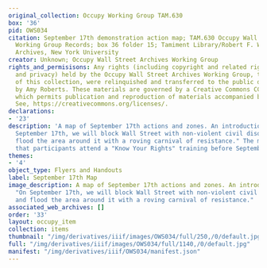 ```yaml
---
original_collection: Occupy Working Group TAM.630
box: '36'
pid: OWS034
citation: September 17th demonstration action map; TAM.630 Occupy Wall Street Archives
  Working Group Records; box 36 folder 15; Tamiment Library/Robert F. Wagner Labor
  Archives, New York University
creator: Unknown; Occupy Wall Street Archives Working Group
rights_and_permisisons: Any rights (including copyright and related rights to publicity
  and privacy) held by the Occupy Wall Street Archives Working Group, the creator
  of this collection, were relinquished and transferred to the public domain in 2013
  by Amy Roberts. These materials are governed by a Creative Commons CC0 license,
  which permits publication and reproduction of materials accompanied by full attribution.
  See, https://creativecommons.org/licenses/.
declarations:
- '23'
description: 'A map of September 17th actions and zones. An introduction reads, "On
  September 17th, we will block Wall Street with non-violent civil disobedience and
  flood the area around it with a roving carnival of resistance." The map also recommends
  that participants attend a "Know Your Rights" training before September 17th. '
themes:
- '4'
object_type: Flyers and Handouts
label: September 17th Map
image_description: A map of September 17th actions and zones. An introduction reads,
  "On September 17th, we will block Wall Street with non-violent civil disobedience
  and flood the area around it with a roving carnival of resistance."
associated_web_archives: []
order: '33'
layout: occupy_item
collection: items
thumbnail: "/img/derivatives/iiif/images/OWS034/full/250,/0/default.jpg"
full: "/img/derivatives/iiif/images/OWS034/full/1140,/0/default.jpg"
manifest: "/img/derivatives/iiif/OWS034/manifest.json"
---
```

